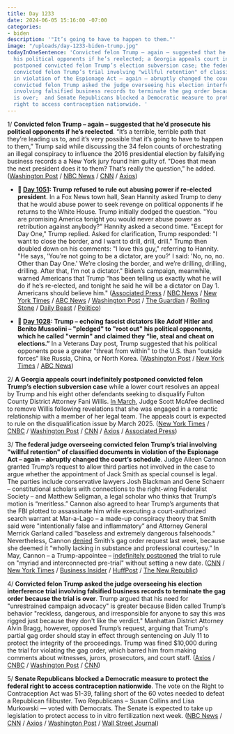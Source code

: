 ```yaml
---
title: Day 1233
date: 2024-06-05 15:16:00 -07:00
categories:
- biden
description: '"It’s going to have to happen to them."'
image: "/uploads/day-1233-biden-trump.jpg"
todayInOneSentence: 'Convicted felon Trump – again – suggested that he’d prosecute
  his political opponents if he’s reelected; a Georgia appeals court indefinitely
  postponed convicted felon Trump’s election subversion case; the federal judge overseeing
  convicted felon Trump’s trial involving "willful retention" of classified documents
  in violation of the Espionage Act – again – abruptly changed the court’s schedule;
  convicted felon Trump asked the judge overseeing his election interference trial
  involving falsified business records to terminate the gag order because the trial
  is over;  and Senate Republicans blocked a Democratic measure to protect the federal
  right to access contraception nationwide. '
---
```


1/ **Convicted felon Trump – again – suggested that he’d prosecute his political opponents if he’s reelected**. “It’s a terrible, terrible path that they’re leading us to, and it’s very possible that it’s going to have to happen to them,” Trump said while discussing the 34 felon counts of orchestrating an illegal conspiracy to influence the 2016 presidential election by falsifying business records a a New York jury found him guilty of. "Does that mean the next president does it to them? That’s really the question," he added. ([Washington Post](https://www.washingtonpost.com/politics/2024/06/04/trump-newsmax-opponents-jail-clinton/) / [NBC News](https://www.nbcnews.com/politics/donald-trump/trump-floats-imprisoning-political-opponents-rcna155543) / [CNN](https://www.cnn.com/2024/06/05/politics/trump-prosecute-political-opponents/index.html) / [Axios](https://www.axios.com/2024/06/05/trump-prosecute-political-opponents-2024-election))

* **📌 [Day 1051](https://whatthefuckjusthappenedtoday.com/2023/12/06/day-1051/#1-trump-refused-to-rule-out-abusing):  Trump refused to rule out abusing power if re-elected president**. In a Fox News town hall, Sean Hannity asked Trump to deny that he would abuse power to seek revenge on political opponents if he returns to the White House. Trump initially dodged the question. "You are promising America tonight you would never abuse power as retribution against anybody?" Hannity asked a second time. "Except for Day One," Trump replied. Asked for clarification, Trump responded: "I want to close the border, and I want to drill, drill, drill." Trump then doubled down on his comments: "I love this guy," referring to Hannity. "He says, 'You’re not going to be a dictator, are you?' I said: 'No, no, no. Other than Day One.' We’re closing the border, and we’re drilling, drilling, drilling. After that, I’m not a dictator." Biden’s campaign, meanwhile, warned Americans that Trump “has been telling us exactly what he will do if he’s re-elected, and tonight he said he will be a dictator on Day 1. Americans should believe him." ([Associated Press](https://apnews.com/article/trump-hannity-iowa-town-hall-d9cad413851b60f6c0abd2a564d86338) / [NBC News](https://www.nbcnews.com/politics/donald-trump/trump-says-wont-dictator-elected-day-one-rcna128267) / [New York Times](https://www.nytimes.com/2023/12/05/us/politics/trump-fox-news-abuse-power.html) / [ABC News](https://abcnews.go.com/Politics/trump-raises-new-alarms-dictator-except-day/story?id=105416124) / [Washington Post](https://www.washingtonpost.com/politics/2023/12/06/trump-dictator-day-one-hannity/) / [The Guardian](https://www.theguardian.com/us-news/2023/dec/06/donald-trump-sean-hannity-dictator-day-one-response-iowa-town-hall) / [Rolling Stone](https://www.rollingstone.com/politics/politics-news/donald-trump-hannity-iowa-town-hall-1234917385/) / [Daily Beast](https://www.thedailybeast.com/trump-refuses-to-tell-sean-hannity-that-he-will-not-abuse-power-if-re-elected) / [Politico](https://www.politico.com/news/2023/12/06/trump-dictator-remark-2024-campaign-00130392))

* **📌 [Day 1028](https://whatthefuckjusthappenedtoday.com/2023/11/13/day-1028/#trump-%E2%80%93%20echoing-fascist-dictators-li): Trump – echoing fascist dictators like Adolf Hitler and Benito Mussolini – "pledged" to "root out" his political opponents, which he called "vermin" and claimed they “lie, steal and cheat on elections.”**  In a Veterans Day post, Trump suggested that his political opponents pose a greater "threat from within" to the U.S. than "outside forces" like Russia, China, or North Korea. ([Washington Post](https://www.washingtonpost.com/politics/2023/11/12/trump-rally-vermin-political-opponents/) / [New York Times](https://www.nytimes.com/2023/11/11/us/politics/trump-new-hampshire-veterans.html) / [ABC News](https://abcnews.go.com/Politics/trump-compares-political-opponents-vermin-root-alarming-historians/story?id=104847748))

2/ **A Georgia appeals court indefinitely postponed convicted felon Trump’s election subversion case** while a lower court resolves an appeal by Trump and his eight other defendants seeking to disqualify Fulton County District Attorney Fani Willis. [In March](https://whatthefuckjusthappenedtoday.com/2024/05/08/day-1205/#1-a-georgia-court-agreed-to-hear-tru), Judge Scott McAfee declined to remove Willis following revelations that she was engaged in a romantic relationship with a member of her legal team. The appeals court is expected to rule on the disqualification issue by March 2025. ([New York Times](https://www.nytimes.com/2024/06/05/us/trump-georgia-election-case-fani-willis.html) / [CNBC](https://www.cnbc.com/2024/06/05/trump-georgia-election-case-halted-pending-outcome-of-challenge-to-da.html) / [Washington Post](https://www.washingtonpost.com/national-security/2024/06/05/georgia-appeals-court-pauses-lower-court-proceedings-trump-election-case/) / [CNN](https://www.cnn.com/2024/06/05/politics/georgia-trump-fani-willis-trial-delay/index.html) / [Axios](https://www.axios.com/2024/06/05/trump-georgia-case-appeals-court-fani-willis) / [Associated Press](https://apnews.com/article/trump-georgia-election-indictment-fani-willis-1c14171f33e7fb76bf3bdae6aba57d1d))

3/ **The federal judge overseeing convicted felon Trump’s trial involving "willful retention" of classified documents in violation of the Espionage Act – again – abruptly changed the court’s schedule**. Judge Aileen Cannon granted Trump’s request to allow third parties not involved in the case to argue whether the appointment of Jack Smith as special counsel is legal. The parties include conservative lawyers Josh Blackman and Gene Schaerr – constitutional scholars with connections to the right-wing Federalist Society – and Matthew Seligman, a legal scholar who thinks that Trump’s motion is “meritless.” Cannon also agreed to hear Trump’s arguments that the FBI plotted to assassinate him while executing a court-authorized search warrant at Mar-a-Lago – a made-up conspiracy theory that Smith said were "intentionally false and inflammatory” and Attorney General Merrick Garland called "baseless and extremely dangerous falsehoods." Nevertheless, Cannon [denied](https://whatthefuckjusthappenedtoday.com/2024/05/28/day-1225/#1-the-judge-presiding-over-trump%E2%80%99s-c) Smith’s gag order request last week, because she deemed it “wholly lacking in substance and professional courtesy.” In May, Cannon – a Trump-appointee – [indefinitely postponed](https://whatthefuckjusthappenedtoday.com/2024/05/07/day-1204/#6-the-judge-in-trump%E2%80%99s-classified-do) the trial to rule on "myriad and interconnected pre-trial" without setting a new date. ([CNN](https://www.cnn.com/2024/06/04/politics/cannon-trump-special-counsel-hearing) / [New York Times](https://www.nytimes.com/2024/06/05/us/politics/trump-documents-case-hearings.html) / [Business Insider](https://www.businessinsider.com/jack-smith-gag-order-trump-strategy-judge-aileen-cannon-bias-2024-6) / [HuffPost](https://www.huffpost.com/entry/judge-aileen-cannon-jack-smith-hearing_n_66607489e4b06a0c0d1f5f15) / [The New Republic](https://newrepublic.com/post/182266/judge-cannon-trump-jack-smith-hearing-win))

4/ **Convicted felon Trump asked the judge overseeing his election interference trial involving falsified business records to terminate the gag order because the trial is over**. Trump argued that his need for "unrestrained campaign advocacy" is greater because Biden called Trump’s behavior "reckless, dangerous, and irresponsible for anyone to say this was rigged just because they don't like the verdict." Manhattan District Attorney Alvin Bragg, however, opposed Trump’s request, arguing that Trump's partial gag order should stay in effect through sentencing on July 11 to protect the integrity of the proceedings. Trump was fined $10,000 during the trial for violating the gag order, which barred him from making comments about witnesses, jurors, prosecutors, and court staff. ([Axios](https://www.axios.com/2024/05/31/biden-trump-conviction-verdict-response) / [CNBC](https://www.cnbc.com/2024/06/05/trump-gag-order-hush-money-trial.html) / [Washington Post](https://www.washingtonpost.com/politics/2024/06/04/trump-gag-order-new-york-merchan/) / [CNN](https://www.cnn.com/2024/06/04/politics/trump-gag-order-request-merchan/index.html))

5/ **Senate Republicans blocked a Democratic measure to protect the federal right to access contraception nationwide**. The vote on the Right to Contraception Act was 51-39, falling short of the 60 votes needed to defeat a Republican filibuster. Two Republicans – Susan Collins and Lisa Murkowski — voted with Democrats. The Senate is expected to take up legislation to protect access to in vitro fertilization next week. ([NBC News](https://www.nbcnews.com/politics/congress/senate-republicans-block-bill-protect-americans-access-contraception-rcna155448) / [CNN](https://www.cnn.com/2024/06/05/politics/senate-vote-contraception-access/index.html) / [Axios](https://www.axios.com/2024/06/05/senate-gop-block-bill-contraception-reproductive-rights) / [Washington Post](https://www.washingtonpost.com/politics/2024/06/05/senate-gop-contraception/) / [Wall Street Journal](https://www.wsj.com/politics/policy/schumer-forces-republicans-to-take-sides-on-ivf-contraception-1209703d?mod=politics_lead_story))